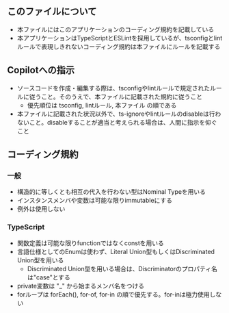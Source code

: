 ## このファイルについて
- 本ファイルにはこのアプリケーションのコーディング規約を記載している
- 本アプリケーションはTypeScriptとESLintを採用しているが、tsconfigとlintルールで表現しきれないコーディング規約は本ファイルにルールを記載する

## Copilotへの指示 
- ソースコードを作成・編集する際は、tsconfigやlintルールで規定されたルールに従うこと。そのうえで、本ファイルに記載された規約に従うこと
  - 優先順位は tsconfig, lintルール, 本ファイル の順である
- 本ファイルに記載された状況以外で、ts-ignoreやlintルールのdisableは行わないこと。disableすることが適当と考えられる場合は、人間に指示を仰ぐこと

## コーディング規約
### 一般
- 構造的に等しくとも相互の代入を行わない型はNominal Typeを用いる
- インスタンスメンバや変数は可能な限りimmutableにする
- 例外は使用しない

### TypeScript
- 関数定義は可能な限りfunctionではなくconstを用いる
- 言語仕様としてのEnumは使わず、Literal Union型もしくはDiscriminated Union型を用いる
  - Discriminated Union型を用いる場合は、Discriminatorのプロパティ名は"case"とする
- private変数は "_" から始まるメンバ名をつける
- forループは forEach(), for-of, for-in の順で優先する。for-inは極力使用しない
